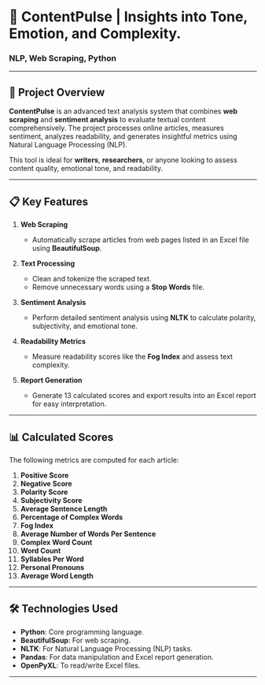 # 🧠 **ContentPulse** | Insights into Tone, Emotion, and Complexity.  
### **NLP, Web Scraping, Python**

---

## 🚀 **Project Overview**  
**ContentPulse** is an advanced text analysis system that combines **web scraping** and **sentiment analysis** to evaluate textual content comprehensively. The project processes online articles, measures sentiment, analyzes readability, and generates insightful metrics using Natural Language Processing (NLP).  

This tool is ideal for **writers**, **researchers**, or anyone looking to assess content quality, emotional tone, and readability.

---

## 📋 **Key Features**  

1. **Web Scraping**  
   - Automatically scrape articles from web pages listed in an Excel file using **BeautifulSoup**.  

2. **Text Processing**  
   - Clean and tokenize the scraped text.  
   - Remove unnecessary words using a **Stop Words** file.

3. **Sentiment Analysis**  
   - Perform detailed sentiment analysis using **NLTK** to calculate polarity, subjectivity, and emotional tone.

4. **Readability Metrics**  
   - Measure readability scores like the **Fog Index** and assess text complexity.

5. **Report Generation**  
   - Generate 13 calculated scores and export results into an Excel report for easy interpretation.  

---

## 📊 **Calculated Scores**  

The following metrics are computed for each article:  

1. **Positive Score**  
2. **Negative Score**  
3. **Polarity Score**  
4. **Subjectivity Score**  
5. **Average Sentence Length**  
6. **Percentage of Complex Words**  
7. **Fog Index**  
8. **Average Number of Words Per Sentence**  
9. **Complex Word Count**  
10. **Word Count**  
11. **Syllables Per Word**  
12. **Personal Pronouns**  
13. **Average Word Length**  

---

## 🛠️ **Technologies Used**  

- **Python**: Core programming language.  
- **BeautifulSoup**: For web scraping.  
- **NLTK**: For Natural Language Processing (NLP) tasks.  
- **Pandas**: For data manipulation and Excel report generation.  
- **OpenPyXL**: To read/write Excel files.  

---
